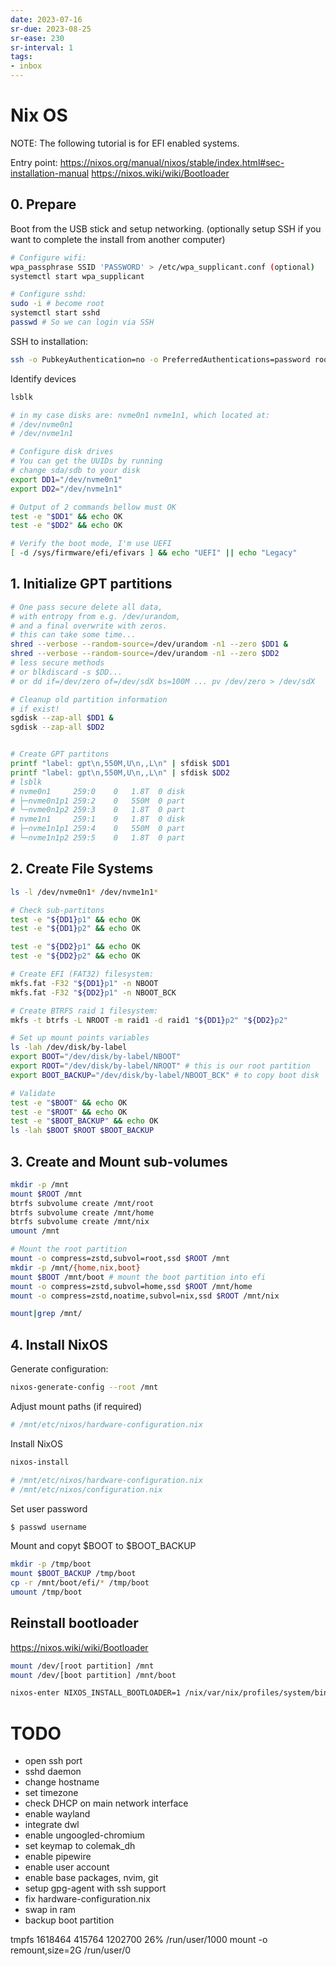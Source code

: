 ```yaml
---
date: 2023-07-16
sr-due: 2023-08-25
sr-ease: 230
sr-interval: 1
tags:
- inbox
---
```


# Nix OS

NOTE: The following tutorial is for EFI enabled systems.

Entry point:
https://nixos.org/manual/nixos/stable/index.html#sec-installation-manual
https://nixos.wiki/wiki/Bootloader

## 0. Prepare

Boot from the USB stick and setup networking. (optionally setup SSH if you want
to complete the install from another computer)
```sh
# Configure wifi:
wpa_passphrase SSID 'PASSWORD' > /etc/wpa_supplicant.conf (optional)
systemctl start wpa_supplicant

# Configure sshd:
sudo -i # become root
systemctl start sshd
passwd # So we can login via SSH
```

SSH to installation:
```bash
ssh -o PubkeyAuthentication=no -o PreferredAuthentications=password root@192.168.122.86
```

Identify devices
```sh
lsblk

# in my case disks are: nvme0n1 nvme1n1, which located at:
# /dev/nvme0n1
# /dev/nvme1n1

# Configure disk drives
# You can get the UUIDs by running
# change sda/sdb to your disk
export DD1="/dev/nvme0n1"
export DD2="/dev/nvme1n1"

# Output of 2 commands bellow must OK
test -e "$DD1" && echo OK
test -e "$DD2" && echo OK

# Verify the boot mode, I'm use UEFI
[ -d /sys/firmware/efi/efivars ] && echo "UEFI" || echo "Legacy"
```

## 1. Initialize GPT partitions

```sh
# One pass secure delete all data,
# with entropy from e.g. /dev/urandom,
# and a final overwrite with zeros.
# this can take some time...
shred --verbose --random-source=/dev/urandom -n1 --zero $DD1 &
shred --verbose --random-source=/dev/urandom -n1 --zero $DD2
# less secure methods
# or blkdiscard -s $DD...
# or dd if=/dev/zero of=/dev/sdX bs=100M ... pv /dev/zero > /dev/sdX

# Cleanup old partition information
# if exist!
sgdisk --zap-all $DD1 &
sgdisk --zap-all $DD2


# Create GPT partitons
printf "label: gpt\n,550M,U\n,,L\n" | sfdisk $DD1
printf "label: gpt\n,550M,U\n,,L\n" | sfdisk $DD2
# lsblk
# nvme0n1     259:0    0   1.8T  0 disk
# ├─nvme0n1p1 259:2    0   550M  0 part
# └─nvme0n1p2 259:3    0   1.8T  0 part
# nvme1n1     259:1    0   1.8T  0 disk
# ├─nvme1n1p1 259:4    0   550M  0 part
# └─nvme1n1p2 259:5    0   1.8T  0 part
```

## 2. Create File Systems

```sh
ls -l /dev/nvme0n1* /dev/nvme1n1*

# Check sub-partitons
test -e "${DD1}p1" && echo OK
test -e "${DD1}p2" && echo OK

test -e "${DD2}p1" && echo OK
test -e "${DD2}p2" && echo OK

# Create EFI (FAT32) filesystem:
mkfs.fat -F32 "${DD1}p1" -n NBOOT
mkfs.fat -F32 "${DD2}p1" -n NBOOT_BCK

# Create BTRFS raid 1 filesystem:
mkfs -t btrfs -L NROOT -m raid1 -d raid1 "${DD1}p2" "${DD2}p2"

# Set up mount points variables
ls -lah /dev/disk/by-label
export BOOT="/dev/disk/by-label/NBOOT"
export ROOT="/dev/disk/by-label/NROOT" # this is our root partition
export BOOT_BACKUP="/dev/disk/by-label/NBOOT_BCK" # to copy boot disk

# Validate
test -e "$BOOT" && echo OK
test -e "$ROOT" && echo OK
test -e "$BOOT_BACKUP" && echo OK
ls -lah $BOOT $ROOT $BOOT_BACKUP
```

## 3. Create and Mount sub-volumes

```sh
mkdir -p /mnt
mount $ROOT /mnt
btrfs subvolume create /mnt/root
btrfs subvolume create /mnt/home
btrfs subvolume create /mnt/nix
umount /mnt

# Mount the root partition
mount -o compress=zstd,subvol=root,ssd $ROOT /mnt
mkdir -p /mnt/{home,nix,boot}
mount $BOOT /mnt/boot # mount the boot partition into efi
mount -o compress=zstd,subvol=home,ssd $ROOT /mnt/home
mount -o compress=zstd,noatime,subvol=nix,ssd $ROOT /mnt/nix

mount|grep /mnt/
```


## 4. Install NixOS

Generate configuration:
```sh
nixos-generate-config --root /mnt
```

Adjust mount paths (if required)
```sh
# /mnt/etc/nixos/hardware-configuration.nix
```


Install NixOS
```sh
nixos-install
```

```sh
# /mnt/etc/nixos/hardware-configuration.nix
# /mnt/etc/nixos/configuration.nix
```

Set user password
```sh
$ passwd username
```

Mount and copyt $BOOT to $BOOT_BACKUP
```sh
mkdir -p /tmp/boot
mount $BOOT_BACKUP /tmp/boot
cp -r /mnt/boot/efi/* /tmp/boot
umount /tmp/boot
```

## Reinstall bootloader
https://nixos.wiki/wiki/Bootloader

```sh
mount /dev/[root partition] /mnt
mount /dev/[boot partition] /mnt/boot

nixos-enter NIXOS_INSTALL_BOOTLOADER=1 /nix/var/nix/profiles/system/bin/switch-to-configuration boot
```

# TODO

- open ssh port
- sshd daemon
- change hostname
- set timezone
- check DHCP on main network interface
- enable wayland
- integrate dwl
- enable ungoogled-chromium
- set keymap to colemak_dh
- enable pipewire
- enable user account
- enable base packages, nvim, git
- setup gpg-agent with ssh support
- fix hardware-configuration.nix
- swap in ram
- backup boot partition


tmpfs 1618464 415764 1202700 26% /run/user/1000
mount -o remount,size=2G /run/user/0